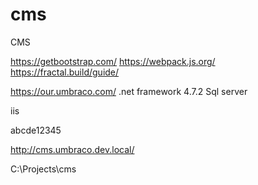 # cms
CMS

https://getbootstrap.com/
https://webpack.js.org/
https://fractal.build/guide/

https://our.umbraco.com/
.net framework 4.7.2
Sql server

iis

abcde12345

http://cms.umbraco.dev.local/

C:\Projects\cms